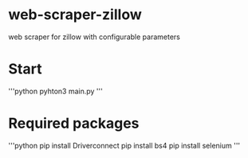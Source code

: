 # web-scraper-zillow
web scraper for zillow with configurable parameters

# Start
'''python
pyhton3 main.py
'''

# Required packages
'''python
pip install Driverconnect
pip install bs4 
pip install selenium
'''


